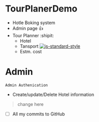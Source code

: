 # TourPlanerDemo

- Hotle Boking system
- Admin page :+1: 
- Tour Planner  :shipit:
  - Hotel
  - Tansport 
  [![js-standard-style](https://img.shields.io/badge/code%20style-standard-brightgreen.svg?style=flat)](https://github.com/feross/standard)
  - Estm. cost
  
  
 # Admin
 
   ```
   Admin Authenication
   ```
  
  - Create/update/Delete Hotel information
  
  >change here
 
 - [ ] All my commits to GitHub
